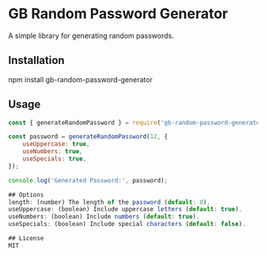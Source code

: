 # GB Random Password Generator

A simple library for generating random passwords.

## Installation

npm install gb-random-password-generator

## Usage

```javascript
const { generateRandomPassword } = require('gb-random-password-generator');

const password = generateRandomPassword(12, {
    useUppercase: true,
    useNumbers: true,
    useSpecials: true,
});

console.log('Generated Password:', password);

## Options
length: (number) The length of the password (default: 8).
useUppercase: (boolean) Include uppercase letters (default: true).
useNumbers: (boolean) Include numbers (default: true).
useSpecials: (boolean) Include special characters (default: false).

## License
MIT
```
